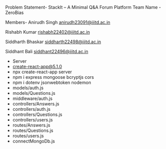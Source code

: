 Problem Statement- StackIt – A Minimal Q&A Forum Platform
Team Name - ZeroBias

Members-
Anirudh Singh
anirudh23091@iiitd.ac.in

Rishabh Kumar
rishabh22402@iiitd.ac.in

Siddharth Bhaskar
siddharth22498@iiitd.ac.in

Siddhant Bali
siddhant22496@iiitd.ac.in

- Server
- create-react-app@5.1.0
- npx create-react-app server
- npm i express mongoose bcryptjs cors
- npm i dotenv jsonwebtoken nodemon
- models/auth.js
- models/Questions.js
- middleware/auth.js
- controllers/Answers.js
- controllers/auth.js
- controllers/Questions.js
- controllers/users.js
- routes/Answers.js
- routes/Questions.js
- routes/users.js
- connectMongoDb.js
